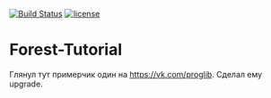 [![Build Status](https://travis-ci.org/kpecmuk/Forest-Tutorial.svg?branch=master)](https://travis-ci.org/kpecmuk/Forest-Tutorial)   [![license](https://img.shields.io/github/license/mashape/apistatus.svg)]()

# Forest-Tutorial
Глянул тут примерчик один на https://vk.com/proglib. Сделал ему upgrade.